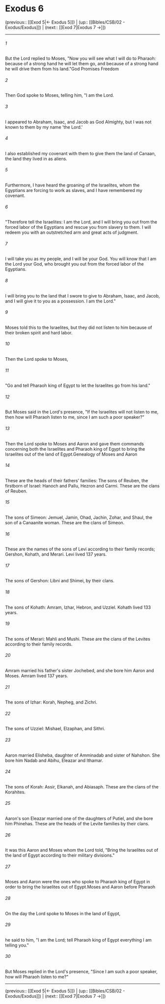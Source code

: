# Exodus 6

(previous:: [[Exod 5|← Exodus 5]]) | (up:: [[Bibles/CSB/02 - Exodus/Exodus]]) | (next:: [[Exod 7|Exodus 7 →]])

***


###### 1 
But the Lord replied to Moses, "Now you will see what I will do to Pharaoh: because of a strong hand he will let them go, and because of a strong hand he will drive them from his land."God Promises Freedom 

###### 2 
Then God spoke to Moses, telling him, "I am the Lord. 

###### 3 
I appeared to Abraham, Isaac, and Jacob as God Almighty, but I was not known to them by my name 'the Lord.' 

###### 4 
I also established my covenant with them to give them the land of Canaan, the land they lived in as aliens. 

###### 5 
Furthermore, I have heard the groaning of the Israelites, whom the Egyptians are forcing to work as slaves, and I have remembered my covenant. 

###### 6 
"Therefore tell the Israelites: I am the Lord, and I will bring you out from the forced labor of the Egyptians and rescue you from slavery to them. I will redeem you with an outstretched arm and great acts of judgment. 

###### 7 
I will take you as my people, and I will be your God. You will know that I am the Lord your God, who brought you out from the forced labor of the Egyptians. 

###### 8 
I will bring you to the land that I swore to give to Abraham, Isaac, and Jacob, and I will give it to you as a possession. I am the Lord." 

###### 9 
Moses told this to the Israelites, but they did not listen to him because of their broken spirit and hard labor. 

###### 10 
Then the Lord spoke to Moses, 

###### 11 
"Go and tell Pharaoh king of Egypt to let the Israelites go from his land." 

###### 12 
But Moses said in the Lord's presence, "If the Israelites will not listen to me, then how will Pharaoh listen to me, since I am such a poor speaker?" 

###### 13 
Then the Lord spoke to Moses and Aaron and gave them commands concerning both the Israelites and Pharaoh king of Egypt to bring the Israelites out of the land of Egypt.Genealogy of Moses and Aaron 

###### 14 
These are the heads of their fathers' families: The sons of Reuben, the firstborn of Israel: Hanoch and Pallu, Hezron and Carmi. These are the clans of Reuben. 

###### 15 
The sons of Simeon: Jemuel, Jamin, Ohad, Jachin, Zohar, and Shaul, the son of a Canaanite woman. These are the clans of Simeon. 

###### 16 
These are the names of the sons of Levi according to their family records; Gershon, Kohath, and Merari. Levi lived 137 years. 

###### 17 
The sons of Gershon: Libni and Shimei, by their clans. 

###### 18 
The sons of Kohath: Amram, Izhar, Hebron, and Uzziel. Kohath lived 133 years. 

###### 19 
The sons of Merari: Mahli and Mushi. These are the clans of the Levites according to their family records. 

###### 20 
Amram married his father's sister Jochebed, and she bore him Aaron and Moses. Amram lived 137 years. 

###### 21 
The sons of Izhar: Korah, Nepheg, and Zichri. 

###### 22 
The sons of Uzziel: Mishael, Elzaphan, and Sithri. 

###### 23 
Aaron married Elisheba, daughter of Amminadab and sister of Nahshon. She bore him Nadab and Abihu, Eleazar and Ithamar. 

###### 24 
The sons of Korah: Assir, Elkanah, and Abiasaph. These are the clans of the Korahites. 

###### 25 
Aaron's son Eleazar married one of the daughters of Putiel, and she bore him Phinehas. These are the heads of the Levite families by their clans. 

###### 26 
It was this Aaron and Moses whom the Lord told, "Bring the Israelites out of the land of Egypt according to their military divisions." 

###### 27 
Moses and Aaron were the ones who spoke to Pharaoh king of Egypt in order to bring the Israelites out of Egypt.Moses and Aaron before Pharaoh 

###### 28 
On the day the Lord spoke to Moses in the land of Egypt, 

###### 29 
he said to him, "I am the Lord; tell Pharaoh king of Egypt everything I am telling you." 

###### 30 
But Moses replied in the Lord's presence, "Since I am such a poor speaker, how will Pharaoh listen to me?"

***

(previous:: [[Exod 5|← Exodus 5]]) | (up:: [[Bibles/CSB/02 - Exodus/Exodus]]) | (next:: [[Exod 7|Exodus 7 →]])

